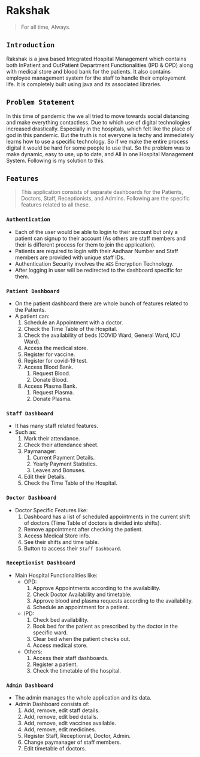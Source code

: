 # Rakshak

> For all time, Always.

## `Introduction`

Rakshak is a java based Integrated Hospital Management which contains both InPatient and OutPatient Department Functionalities (IPD & OPD) along with medical store and blood bank for the patients. It also contains employee management system for the staff to handle their employement life. It is completely built using java and its associated libraries.  

## `Problem Statement`

In this time of pandemic the we all tried to move towards social distancing and make everything contactless. Due to which use of digital technologies increased drastically. Especially in the hospitals, which felt like the place of god in this pandemic. But the truth is not everyone is techy and immediately learns how to use a specific technology. So if we make the entire process digital it would be hard for some people to use that. So the problem was to make dynamic, easy to use, up to date, and All in one Hospital Management System. Following is my solution to this.  

## `Features`  

> This application consists of separate dashboards for the Patients, Doctors, Staff, Receptionists, and Admins.
> Following are the specific features related to all these.  

### `Authentication`

- Each of the user would be able to login to their account but only a patient can signup to their account (As others are staff members and their is different process for them to join the application).
- Patients are required to login with their Aadhaar Number and Staff members are provided with unique staff IDs.
- Authentication Security involves the `AES` Encryption Technology.
- After logging in user will be redirected to the dashboard specific for them.

### `Patient Dashboard`

- On the patient dashboard there are whole bunch of features related to the Patients.
- A patient can:
  1. Schedule an Appointment with a doctor.
  2. Check the Time Table of the Hospital.
  3. Check the availability of beds (COVID Ward, General Ward, ICU Ward).
  4. Access the medical store.
  5. Register for vaccine.
  6. Register for covid-19 test.
  7. Access Blood Bank.
     1. Request Blood.
     2. Donate Blood.
  8. Access Plasma Bank.
     1. Request Plasma.
     2. Donate Plasma.

### `Staff Dashboard`

- It has many staff related features.
- Such as:
  1. Mark their attendance.
  2. Check their attendance sheet.
  3. Paymanager:
     1. Current Payment Details.
     2. Yearly Payment Statistics.
     3. Leaves and Bonuses.
  4. Edit their Details.
  5. Check the Time Table of the Hospital.

### `Doctor Dashboard`

- Doctor Specific Features like:
  1. Dashboard has a list of scheduled appointments in the current shift of doctors (Time Table of doctors is divided into shifts).
  2. Remove appointment after checking the patient.
  3. Access Medical Store info.
  4. See their shifts and time table.
  5. Button to access their `Staff Dashboard`.

### `Receptionist Dashboard`

- Main Hospital Functionalities like:
  - OPD:
    1. Approve Appointments according to the availability.
    2. Check Doctor Availability and timetable.
    3. Approve blood and plasma requests according to the availability.
    4. Schedule an appointment for a patient.
  - IPD:
    1. Check bed availability.
    2. Book bed for the patient as prescribed by the doctor in the specific ward.
    3. Clear bed when the patient checks out.
    4. Access medical store.
  - Others:
    1. Access their staff dashboards.
    2. Register a patient.
    3. Check the timetable of the hospital.

### `Admin Dashboard`

- The admin manages the whole application and its data.
- Admin Dashboard consists of:
  1. Add, remove, edit staff details.
  2. Add, remove, edit bed details.
  3. Add, remove, edit vaccines available.
  4. Add, remove, edit medicines.
  5. Register Staff, Receptionist, Doctor, Admin.
  6. Change paymanager of staff members.
  7. Edit timetable of doctors.
